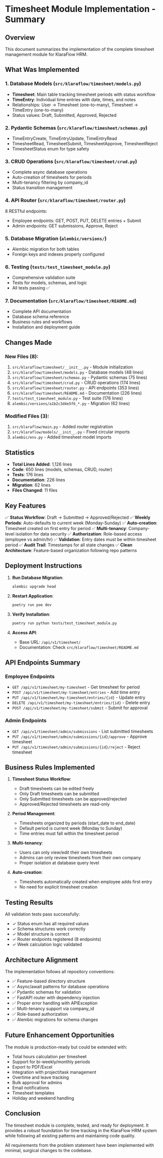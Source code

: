 # Timesheet Module Implementation - Summary

## Overview
This document summarizes the implementation of the complete timesheet management module for KlaraFlow HRM.

## What Was Implemented

### 1. Database Models (`src/klaraflow/timesheet/models.py`)
- **Timesheet**: Main table tracking timesheet periods with status workflow
- **TimeEntry**: Individual time entries with date, times, and notes
- Relationships: User → Timesheet (one-to-many), Timesheet → TimeEntry (one-to-many)
- Status values: Draft, Submitted, Approved, Rejected

### 2. Pydantic Schemas (`src/klaraflow/timesheet/schemas.py`)
- TimeEntryCreate, TimeEntryUpdate, TimeEntryRead
- TimesheetRead, TimesheetSubmit, TimesheetApprove, TimesheetReject
- TimesheetStatus enum for type safety

### 3. CRUD Operations (`src/klaraflow/timesheet/crud.py`)
- Complete async database operations
- Auto-creation of timesheets for periods
- Multi-tenancy filtering by company_id
- Status transition management

### 4. API Router (`src/klaraflow/timesheet/router.py`)
8 RESTful endpoints:
- Employee endpoints: GET, POST, PUT, DELETE entries + Submit
- Admin endpoints: GET submissions, Approve, Reject

### 5. Database Migration (`alembic/versions/`)
- Alembic migration for both tables
- Foreign keys and indexes properly configured

### 6. Testing (`tests/test_timesheet_module.py`)
- Comprehensive validation suite
- Tests for models, schemas, and logic
- All tests passing ✅

### 7. Documentation (`src/klaraflow/timesheet/README.md`)
- Complete API documentation
- Database schema reference
- Business rules and workflows
- Installation and deployment guide

## Changes Made

### New Files (8):
1. `src/klaraflow/timesheet/__init__.py` - Module initialization
2. `src/klaraflow/timesheet/models.py` - Database models (48 lines)
3. `src/klaraflow/timesheet/schemas.py` - Pydantic schemas (75 lines)
4. `src/klaraflow/timesheet/crud.py` - CRUD operations (174 lines)
5. `src/klaraflow/timesheet/router.py` - API endpoints (353 lines)
6. `src/klaraflow/timesheet/README.md` - Documentation (226 lines)
7. `tests/test_timesheet_module.py` - Test suite (176 lines)
8. `alembic/versions/a1b2c3d4e5f6_*.py` - Migration (62 lines)

### Modified Files (3):
1. `src/klaraflow/main.py` - Added router registration
2. `src/klaraflow/models/__init__.py` - Fixed circular imports
3. `alembic/env.py` - Added timesheet model imports

## Statistics

- **Total Lines Added**: 1,126 lines
- **Code**: 650 lines (models, schemas, CRUD, router)
- **Tests**: 176 lines
- **Documentation**: 226 lines
- **Migration**: 62 lines
- **Files Changed**: 11 files

## Key Features

✅ **Status Workflow**: Draft → Submitted → Approved/Rejected
✅ **Weekly Periods**: Auto-defaults to current week (Monday-Sunday)
✅ **Auto-creation**: Timesheet created on first entry for period
✅ **Multi-tenancy**: Company-level isolation for data security
✅ **Authorization**: Role-based access (employee vs admin/hr)
✅ **Validation**: Entry dates must be within timesheet period
✅ **Audit Trail**: Timestamps for all state changes
✅ **Clean Architecture**: Feature-based organization following repo patterns

## Deployment Instructions

1. **Run Database Migration**:
   ```bash
   alembic upgrade head
   ```

2. **Restart Application**:
   ```bash
   poetry run poe dev
   ```

3. **Verify Installation**:
   ```bash
   poetry run python tests/test_timesheet_module.py
   ```

4. **Access API**: 
   - Base URL: `/api/v1/timesheet/`
   - Documentation: Check `src/klaraflow/timesheet/README.md`

## API Endpoints Summary

### Employee Endpoints
- `GET /api/v1/timesheet/my-timesheet` - Get timesheet for period
- `POST /api/v1/timesheet/my-timesheet/entries` - Add time entry
- `PUT /api/v1/timesheet/my-timesheet/entries/{id}` - Update entry
- `DELETE /api/v1/timesheet/my-timesheet/entries/{id}` - Delete entry
- `POST /api/v1/timesheet/my-timesheet/submit` - Submit for approval

### Admin Endpoints
- `GET /api/v1/timesheet/admin/submissions` - List submitted timesheets
- `PUT /api/v1/timesheet/admin/submissions/{id}/approve` - Approve timesheet
- `PUT /api/v1/timesheet/admin/submissions/{id}/reject` - Reject timesheet

## Business Rules Implemented

1. **Timesheet Status Workflow**:
   - Draft timesheets can be edited freely
   - Only Draft timesheets can be submitted
   - Only Submitted timesheets can be approved/rejected
   - Approved/Rejected timesheets are read-only

2. **Period Management**:
   - Timesheets organized by periods (start_date to end_date)
   - Default period is current week (Monday to Sunday)
   - Time entries must fall within the timesheet period

3. **Multi-tenancy**:
   - Users can only view/edit their own timesheets
   - Admins can only review timesheets from their own company
   - Proper isolation at database query level

4. **Auto-creation**:
   - Timesheets automatically created when employee adds first entry
   - No need for explicit timesheet creation

## Testing Results

All validation tests pass successfully:
- ✓ Status enum has all required values
- ✓ Schema structures work correctly
- ✓ Model structure is correct
- ✓ Router endpoints registered (8 endpoints)
- ✓ Week calculation logic validated

## Architecture Alignment

The implementation follows all repository conventions:
- ✅ Feature-based directory structure
- ✅ Async/await patterns for database operations
- ✅ Pydantic schemas for validation
- ✅ FastAPI router with dependency injection
- ✅ Proper error handling with APIException
- ✅ Multi-tenancy support via company_id
- ✅ Role-based authorization
- ✅ Alembic migrations for schema changes

## Future Enhancement Opportunities

The module is production-ready but could be extended with:
- Total hours calculation per timesheet
- Support for bi-weekly/monthly periods
- Export to PDF/Excel
- Integration with project/task management
- Overtime and leave tracking
- Bulk approval for admins
- Email notifications
- Timesheet templates
- Holiday and weekend handling

## Conclusion

The timesheet module is complete, tested, and ready for deployment. It provides a robust foundation for time tracking in the KlaraFlow HRM system while following all existing patterns and maintaining code quality.

All requirements from the problem statement have been implemented with minimal, surgical changes to the codebase.
